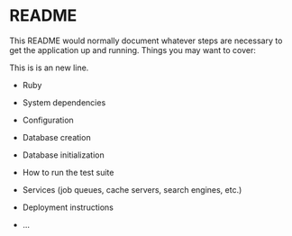 # README

This README would normally document whatever steps are necessary to get the
application up and running.
Things you may want to cover:

This is is an new line.

* Ruby

* System dependencies

* Configuration

* Database creation

* Database initialization

* How to run the test suite

* Services (job queues, cache servers, search engines, etc.)

* Deployment instructions

* ...
